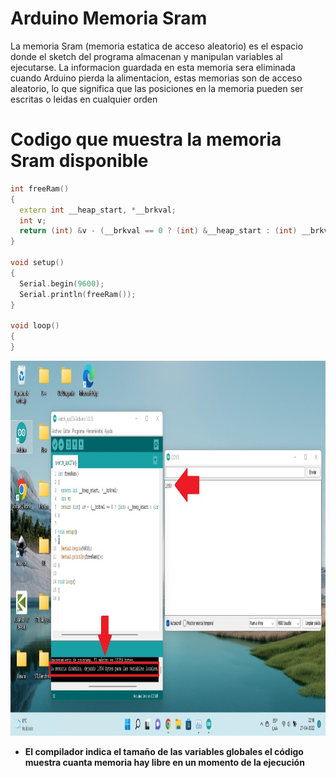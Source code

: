 # Arduino Memoria Sram
La memoria Sram (memoria estatica de acceso aleatorio) es el espacio donde el sketch del programa almacenan y manipulan variables al ejecutarse. La informacion guardada en esta memoria sera eliminada cuando Arduino pierda la
alimentacion, estas memorias son de acceso aleatorio, lo que significa que las posiciones en la memoria pueden ser escritas o leidas en cualquier orden


# Codigo que muestra la memoria Sram disponible
```c++
int freeRam()
{
  extern int __heap_start, *__brkval;
  int v;
  return (int) &v - (__brkval == 0 ? (int) &__heap_start : (int) __brkval);
}

void setup()
{
  Serial.begin(9600);
  Serial.println(freeRam());
}

void loop()
{
}
```

<img src="https://github.com/IDiegoUlises/Arduino-Memoria-Sram/blob/main/Images/Son-Diferentes.jpg" width="1000" height="600" />

* **El compilador indica el tamaño de las variables globales el código muestra cuanta memoria hay libre en un momento de la ejecución**
